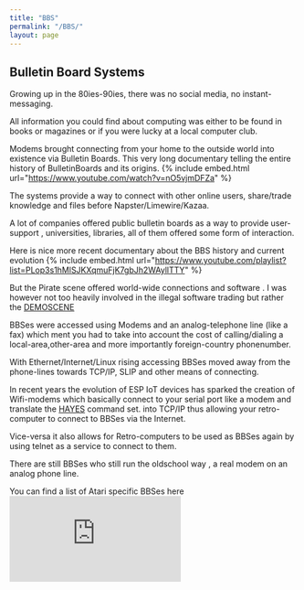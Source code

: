```yaml
---
title: "BBS"
permalink: "/BBS/"
layout: page
---
```


## Bulletin Board Systems

Growing up in the 80ies-90ies, there was no social media, no instant-messaging.

All information you could find about computing was either to be found in books
or magazines or if you were lucky at a local computer club.

Modems brought connecting from your home to the outside world into existence via
Bulletin Boards.
This very long documentary telling the entire history of BulletinBoards and its origins.
{% include embed.html url="https://www.youtube.com/watch?v=nO5vjmDFZa" %}

The systems provide a way to connect with other online users, share/trade knowledge
and files before Napster/Limewire/Kazaa.

A lot of companies offered public bulletin boards as a way to provide user-support
, universities, libraries, all of them offered some form of interaction.

Here is nice more recent documentary about the BBS history and current evolution
{% include embed.html url="https://www.youtube.com/playlist?list=PLop3s1hMlSJKXqmuFjK7gbJh2WAyllTTY" %}

But the Pirate scene offered world-wide connections and software .
I was however not too heavily involved in the illegal software trading but rather
the [DEMOSCENE](https://en.wikipedia.org/wiki/Demoscene)

BBSes were accessed using Modems and an analog-telephone line (like a fax) which
ment you had to take into account the cost of calling/dialing a local-area,other-area
and more importantly foreign-country phonenumber.

With Ethernet/Internet/Linux rising accessing BBSes moved away from the phone-lines 
towards TCP/IP, SLIP and other means of connecting.

In recent years the evolution of ESP IoT devices has sparked the creation of Wifi-modems
which basically connect to your serial port like a modem and translate the [HAYES](https://en.wikipedia.org/wiki/Hayes_AT_command_set) command set.
into TCP/IP thus allowing your retro-computer to connect to BBSes via the Internet.

Vice-versa it also allows for Retro-computers to be used as BBSes again by using telnet
as a service to connect to them.

There are still BBSes who still run the oldschool way , a real modem on an analog phone line.

You can find a list of Atari specific BBSes here
![ATARIBBS](http://www.sfhqbbs.org/ataribbslist.php)